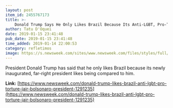 ```yaml
---
layout: post
item_id: 2455767173
title: >-
    Donald Trump Says He Only Likes Brazil Because Its Anti-LGBT, Pro-Torture New President Likes Being Compared to Him
author: Tatu D'Oquei
date: 2019-01-15 23:41:48
pub_date: 2019-01-15 23:41:48
time_added: 2019-01-14 22:00:53
category: refletimos
image: https://s.newsweek.com/sites/www.newsweek.com/files/styles/full/public/2019/01/14/gettyimages-1054782586.jpg
---
```


President Donald Trump has said that he only likes Brazil because its newly inaugurated, far-right president likes being compared to him.

**Link:** [https://www.newsweek.com/donald-trump-likes-brazil-anti-lgbt-pro-torture-jair-bolsonaro-president-1291235](https://www.newsweek.com/donald-trump-likes-brazil-anti-lgbt-pro-torture-jair-bolsonaro-president-1291235)

